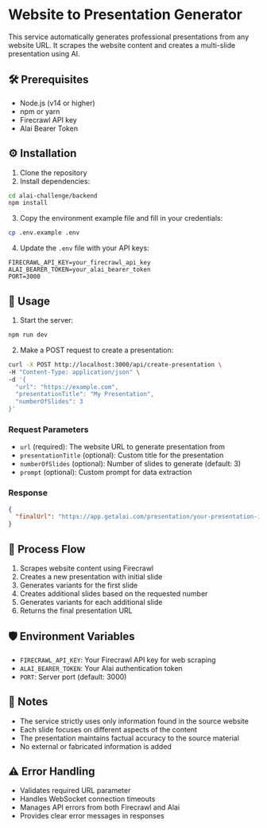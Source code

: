 # Website to Presentation Generator

This service automatically generates professional presentations from any website URL. It scrapes the website content and creates a multi-slide presentation using AI.


## 🛠️ Prerequisites

- Node.js (v14 or higher)
- npm or yarn
- Firecrawl API key
- Alai Bearer Token

## ⚙️ Installation

1. Clone the repository
2. Install dependencies:
```bash
cd alai-challenge/backend
npm install
```

3. Copy the environment example file and fill in your credentials:
```bash
cp .env.example .env
```

4. Update the `.env` file with your API keys:
```env
FIRECRAWL_API_KEY=your_firecrawl_api_key
ALAI_BEARER_TOKEN=your_alai_bearer_token
PORT=3000
```

## 🚦 Usage

1. Start the server:
```bash
npm run dev
```

2. Make a POST request to create a presentation:
```bash
curl -X POST http://localhost:3000/api/create-presentation \
-H "Content-Type: application/json" \
-d '{
  "url": "https://example.com",
  "presentationTitle": "My Presentation",
  "numberOfSlides": 3
}'
```

### Request Parameters

- `url` (required): The website URL to generate presentation from
- `presentationTitle` (optional): Custom title for the presentation
- `numberOfSlides` (optional): Number of slides to generate (default: 3)
- `prompt` (optional): Custom prompt for data extraction

### Response

```json
{
  "finalUrl": "https://app.getalai.com/presentation/your-presentation-id"
}
```

## 🔄 Process Flow

1. Scrapes website content using Firecrawl
2. Creates a new presentation with initial slide
3. Generates variants for the first slide
4. Creates additional slides based on the requested number
5. Generates variants for each additional slide
6. Returns the final presentation URL

## 🛡️ Environment Variables

- `FIRECRAWL_API_KEY`: Your Firecrawl API key for web scraping
- `ALAI_BEARER_TOKEN`: Your Alai authentication token
- `PORT`: Server port (default: 3000)

## 📝 Notes

- The service strictly uses only information found in the source website
- Each slide focuses on different aspects of the content
- The presentation maintains factual accuracy to the source material
- No external or fabricated information is added

## ⚠️ Error Handling

- Validates required URL parameter
- Handles WebSocket connection timeouts
- Manages API errors from both Firecrawl and Alai
- Provides clear error messages in responses

